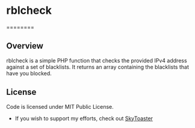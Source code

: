 # rblcheck
========

## Overview

rblcheck is a simple PHP function that checks the provided IPv4 address against a set of blacklists. It returns an array containing the blacklists that have you blocked.

## License

Code is licensed under MIT Public License.

* If you wish to support my efforts, check out [SkyToaster](https://skytoaster.com/)